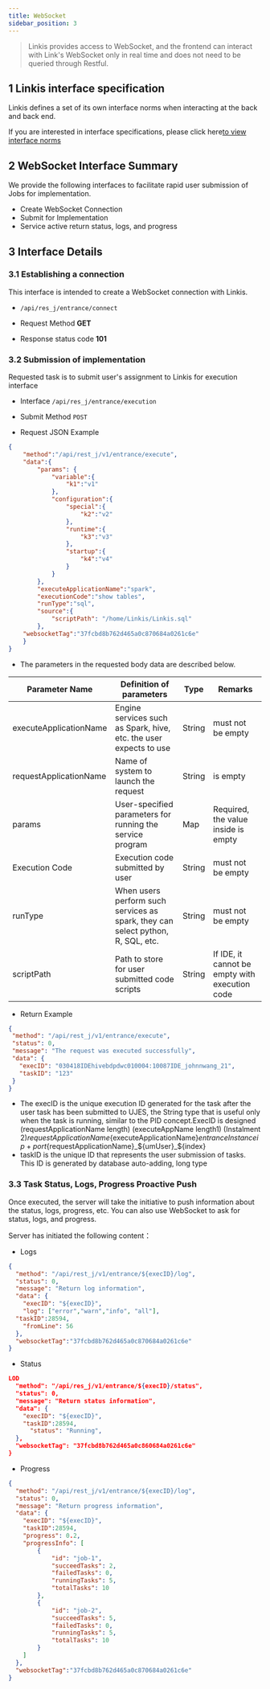 ```yaml
---
title: WebSocket
sidebar_position: 3
---
```

> Linkis provides access to WebSocket, and the frontend can interact with Link's WebSocket only in real time and does not need to be queried through Restful.


## 1 Linkis interface specification

Linkis defines a set of its own interface norms when interacting at the back and back end.

If you are interested in interface specifications, please click here[to view interface norms](/1.3.1/development/development-specification/api)

## 2 WebSocket Interface Summary

We provide the following interfaces to facilitate rapid user submission of Jobs for implementation.

 - Create WebSocket Connection
 - Submit for Implementation
 - Service active return status, logs, and progress

## 3 Interface Details

### 3.1 Establishing a connection

This interface is intended to create a WebSocket connection with Linkis.

- `/api/res_j/entrance/connect`

- Request Method **GET**

- Response status code **101**

### 3.2 Submission of implementation

Requested task is to submit user's assignment to Linkis for execution interface

- Interface `/api/res_j/entrance/execution`

- Submit Method `POST`

- Request JSON Example

```json
{
    "method":"/api/rest_j/v1/entrance/execute",
    "data":{
        "params": {
            "variable":{
                "k1":"v1"
            },
            "configuration":{
                "special":{
                    "k2":"v2"
                },
                "runtime":{
                    "k3":"v3"
                },
                "startup":{
                    "k4":"v4"
                }
            }
        },
        "executeApplicationName":"spark",
        "executionCode":"show tables",
        "runType":"sql",
        "source":{
            "scriptPath": "/home/Linkis/Linkis.sql"
        },
    "websocketTag":"37fcbd8b762d465a0c870684a0261c6e"
    }
}
```

- The parameters in the requested body data are described below.


| Parameter Name         | Definition of parameters                                                        | Type   | Remarks                                        |
| ---------------------- | ------------------------------------------------------------------------------- | ------ | ---------------------------------------------- |
| executeApplicationName | Engine services such as Spark, hive, etc. the user expects to use               | String | must not be empty                              |
| requestApplicationName | Name of system to launch the request                                            | String | is empty                                       |
| params                 | User-specified parameters for running the service program                       | Map    | Required, the value inside is empty            |
| Execution Code         | Execution code submitted by user                                                | String | must not be empty                              |
| runType                | When users perform such services as spark, they can select python, R, SQL, etc. | String | must not be empty                              |
| scriptPath             | Path to store for user submitted code scripts                                   | String | If IDE, it cannot be empty with execution code |


- Return Example

```json
{
 "method": "/api/rest_j/v1/entrance/execute",
 "status": 0,
 "message": "The request was executed successfully",
 "data": {
   "execID": "030418IDEhivebdpdwc010004:10087IDE_johnnwang_21",
   "taskID": "123"  
 }
}
```

- The execID is the unique execution ID generated for the task after the user task has been submitted to UJES, the String type that is useful only when the task is running, similar to the PID concept.ExecID is designed (requestApplicationName length) (executeAppName length1) (Instalment 2)${requestApplicationName}${executeApplicationName}${entranceInstanceip+port}${requestApplicationName}_${umUser}_${index}
- taskID is the unique ID that represents the user submission of tasks. This ID is generated by database auto-adding, long type


### 3.3 Task Status, Logs, Progress Proactive Push

Once executed, the server will take the initiative to push information about the status, logs, progress, etc. You can also use WebSocket to ask for status, logs, and progress.

Server has initiated the following content：

- Logs

```json
{
  "method": "/api/rest_j/v1/entrance/${execID}/log",
  "status": 0,
  "message": "Return log information",
  "data": {
    "execID": "${execID}",
    "log": ["error","warn","info", "all"],
  "taskID":28594,
    "fromLine": 56
  },
  "websocketTag":"37fcbd8b762d465a0c870684a0261c6e"
}
```

- Status

```json
LOD
  "method": "/api/res_j/v1/entrance/${execID}/status",
  "status": 0,
  "message": "Return status information",
  "data": {
    "execID": "${execID}",
    "taskID":28594,
      "status": "Running",
  },
  "websocketTag": "37fcbd8b762d465a0c860684a0261c6e"
}
```

- Progress

```json
{
  "method": "/api/rest_j/v1/entrance/${execID}/log",
  "status": 0,
  "message": "Return progress information",
  "data": {
    "execID": "${execID}",
    "taskID":28594,
    "progress": 0.2,
    "progressInfo": [
        {
            "id": "job-1",
            "succeedTasks": 2,
            "failedTasks": 0,
            "runningTasks": 5,
            "totalTasks": 10
        },
        {
            "id": "job-2",
            "succeedTasks": 5,
            "failedTasks": 0,
            "runningTasks": 5,
            "totalTasks": 10
        }
    ]
  },
  "websocketTag":"37fcbd8b762d465a0c870684a0261c6e"
}
```